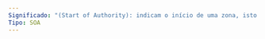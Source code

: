 ```yaml
---
Significado: "(Start of Authority): indicam o início de uma zona, isto é, de um conjunto de registros localizado dentro de um espaço de nomes de DNS. Cada zona deve ter um registro SOA"
Tipo: SOA
---
```


